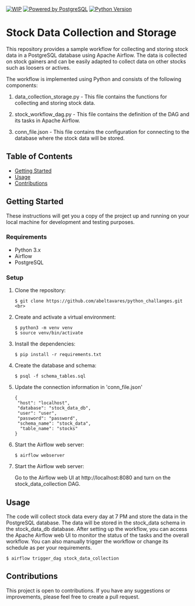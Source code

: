[![WIP](https://img.shields.io/badge/status-Work%20In%20Progress-yellow)](https://github.com/abeltavares/stock-crypto-dashboard)
[![Powered by PostgreSQL](https://img.shields.io/badge/powered%20by-PostgreSQL-blue.svg)](https://www.postgresql.org/)
[![Python Version](https://img.shields.io/badge/python-3.x-brightgreen.svg)](https://www.python.org/downloads/)

# Stock Data Collection and Storage
This repository provides a sample workflow for collecting and storing stock data in a PostgreSQL database using Apache Airflow. The data is collected on stock gainers and can be easily adapted to collect data on other stocks such as loosers or actives.

The workflow is implemented using Python and consists of the following components:

1. data_collection_storage.py - This file contains the functions for collecting and storing stock data.

2. stock_workflow_dag.py - This file contains the definition of the DAG and its tasks in Apache Airflow.

3. conn_file.json - This file contains the configuration for connecting to the database where the stock data will be stored.


## Table of Contents

- [Getting Started](#getting-started)
- [Usage](#usage)
- [Contributions](#contributions)

## Getting Started

These instructions will get you a copy of the project up and running on your local machine for development and testing purposes.

### Requirements

- Python 3.x
- Airflow
- PostgreSQL

### Setup
1. Clone the repository: <br>

       $ git clone https://github.com/abeltavares/python_challanges.git <br>

2. Create and activate a virtual environment: <br>

       $ python3 -m venv venv
       $ source venv/bin/activate

3. Install the dependencies:<br>

       $ pip install -r requirements.txt

4. Create the database and schema:<br>

       $ psql -f schema_tables.sql

5. Update the connection information in 'conn_file.json'<br>

       {
        "host": "localhost",
        "database": "stock_data_db",
        "user": "user",
        "password": "password",
        "schema_name": "stock_data",
         "table_name": "stocks"
       }

6. Start the Airflow web server:

       $ airflow webserver

7. Start the Airflow web server:<br>

      Go to the Airflow web UI at http://localhost:8080 and turn on the stock_data_collection DAG.

## Usage

The code will collect stock data every day at 7 PM and store the data in the PostgreSQL database. The data will be stored in the stock_data schema in the stock_data_db database.
After setting up the workflow, you can access the Apache Airflow web UI to monitor the status of the tasks and the overall workflow. You can also manually trigger the workflow or change its schedule as per your requirements.

    $ airflow trigger_dag stock_data_collection


## Contributions

This project is open to contributions. If you have any suggestions or improvements, please feel free to create a pull request.
